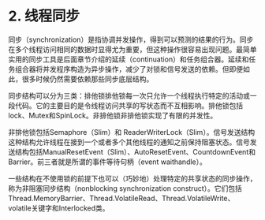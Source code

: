 # 2. 线程同步

同步（synchronization）是指协调并发操作，得到可以预测的结果的行为。同步在多个线程访问相同的数据时显得尤为重要，但这种操作很容易出现问题。最简单实用的同步工具是后面章节介绍的延续（continuation）和任务组合器。延续和任务组合器将并发程序构造为异步操作，减少了对锁和信号发送的依赖。但即便如此，很多时候仍然需要依赖那些同步底层结构。

同步结构可以分为三类：排他锁排他锁每一次只允许一个线程执行特定的活动或一段代码。它的主要目的是令线程访问共享的写状态而不互相影响。排他锁包括lock、Mutex和SpinLock。非排他锁非排他锁实现了有限的并发性。

非排他锁包括Semaphore（Slim）和 ReaderWriterLock（Slim）。信号发送结构这种结构允许线程在接到一个或者多个其他线程的通知之前保持阻塞状态。信号发送结构包括ManualResetEvent（Slim）、AutoResetEvent、CountdownEvent和Barrier。前三者就是所谓的事件等待句柄（event waithandle）。

一些结构在不使用锁的前提下也可以（巧妙地）处理特定的共享状态的同步操作，称为非阻塞同步结构（nonblocking synchronization construct）。它们包括Thread.MemoryBarrier、Thread.VolatileRead、Thread.VolatileWrite、volatile关键字和Interlocked类。
